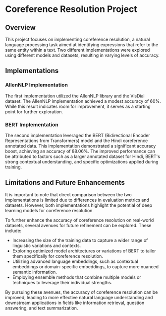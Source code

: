 # Coreference Resolution Project

## Overview
This project focuses on implementing coreference resolution, a natural language processing task aimed at identifying expressions that refer to the same entity within a text. Two different implementations were explored using different models and datasets, resulting in varying levels of accuracy.

## Implementations
### AllenNLP Implementation
The first implementation utilized the AllenNLP library and the VisDial dataset. The AllenNLP implementation achieved a modest accuracy of 60%. While this result indicates room for improvement, it serves as a starting point for further exploration.

### BERT Implementation
The second implementation leveraged the BERT (Bidirectional Encoder Representations from Transformers) model and the Hindi coreference annotated data. This implementation demonstrated a significant accuracy boost, achieving an accuracy of 88.06%. The improved performance can be attributed to factors such as a larger annotated dataset for Hindi, BERT's strong contextual understanding, and specific optimizations applied during training.

## Limitations and Future Enhancements
It is important to note that direct comparison between the two implementations is limited due to differences in evaluation metrics and datasets. However, both implementations highlight the potential of deep learning models for coreference resolution.

To further enhance the accuracy of coreference resolution on real-world datasets, several avenues for future refinement can be explored. These include:
- Increasing the size of the training data to capture a wider range of linguistic variations and contexts.
- Exploring optimized model architectures or variations of BERT to tailor them specifically for coreference resolution.
- Utilizing advanced language embeddings, such as contextual embeddings or domain-specific embeddings, to capture more nuanced semantic information.
- Employing ensemble methods that combine multiple models or techniques to leverage their individual strengths.

By pursuing these avenues, the accuracy of coreference resolution can be improved, leading to more effective natural language understanding and downstream applications in fields like information retrieval, question answering, and text summarization.
